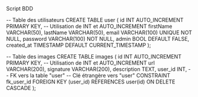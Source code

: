 Script BDD 

-- Table des utilisateurs
CREATE TABLE user (
    id INT AUTO_INCREMENT PRIMARY KEY,  -- Utilisation de INT et AUTO_INCREMENT
    firstName VARCHAR(50),
    lastName VARCHAR(50),
    email VARCHAR(100) UNIQUE NOT NULL,
    password VARCHAR(100) NOT NULL,
    admin BOOL DEFAULT FALSE,
    created_at TIMESTAMP DEFAULT CURRENT_TIMESTAMP
);

-- Table des images
CREATE TABLE images (
    id INT AUTO_INCREMENT PRIMARY KEY,   -- Utilisation de INT et AUTO_INCREMENT
    url VARCHAR(200),
    signature VARCHAR(200),
    description TEXT,
    user_id INT,  -- FK vers la table "user"
    -- Clé étrangère vers "user"
    CONSTRAINT fk_user_id FOREIGN KEY (user_id) REFERENCES user(id) ON DELETE CASCADE
);
